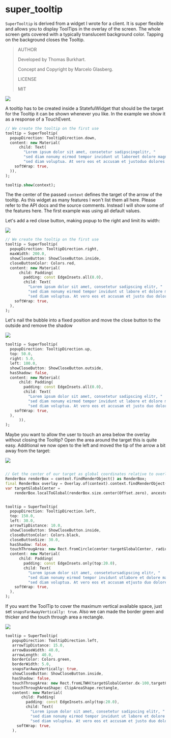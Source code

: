 # super_tooltip

`SuperTooltip` is derived from a widget I wrote for a client. It is super flexible and allows you to display ToolTips in the overlay of the screen. The whole screen gets covered with a typically translucent background color. Tapping on the background closes the Tooltip.


>AUTHOR
>
>Developed by Thomas Burkhart.
> 
>Concept and Copyright by Marcelo Glasberg.
>
>LICENSE
>
>MIT


![](https://github.com/escamoteur/super_tooltip/blob/master/screenshots/default_parameters.PNG)


A tooltip has to be created inside a StatefulWidget that should be the target for the Tooltip it can be shown whenever you like. In the example we show it as a response of a TouchEvent.

```Dart
// We create the tooltip on the first use
tooltip = SuperTooltip(
  popupDirection: TooltipDirection.down,
  content: new Material(
      child: Text(
        "Lorem ipsum dolor sit amet, consetetur sadipscingelitr, "
        "sed diam nonumy eirmod tempor invidunt ut laboreet dolore magna aliquyam erat, "
        "sed diam voluptua. At vero eos et accusam et justoduo dolores et ea rebum. ",
    softWrap: true,
  )),
);

tooltip.show(context);
```

The the center of the passed `context` defines the target of the arrow of the tooltip.
As this widget as many features I won't list them all here. Please refer to the API docs and the source comments.
Instead I will show some of the features here. The first example was using all default values.


Let's add a red close button, making popup to the right and limit its width:

![](https://github.com/escamoteur/super_tooltip/blob/master/screenshots/leftwithcloseandmaxwidth.PNG)

```Dart
// We create the tooltip on the first use
tooltip = SuperTooltip(
  popupDirection: TooltipDirection.right,
  maxWidth: 200.0,
  showCloseButton: ShowCloseButton.inside,
  closeButtonColor: Colors.red,
  content: new Material(
      child: Padding(
        padding: const EdgeInsets.all(8.0),
        child: Text(
          "Lorem ipsum dolor sit amet, consetetur sadipscing elitr, "
          "sed diam nonumy eirmod tempor invidunt ut labore et dolore magna aliquyam erat, "
          "sed diam voluptua. At vero eos et accusam et justo duo dolores et ea rebum. ",
    softWrap: true,
  ),
);
```

Let's nail the bubble into a fixed position and move the close button to the outside and remove the shadow

![](https://github.com/escamoteur/super_tooltip/blob/master/screenshots/outside_close_button.PNG)

```Dart
tooltip = SuperTooltip(
  popupDirection: TooltipDirection.up,
  top: 50.0,
  right: 5.0,
  left: 100.0,
  showCloseButton: ShowCloseButton.outside,
  hasShadow: false,
  content: new Material(
      child: Padding(
        padding: const EdgeInsets.all(0.0),
        child: Text(
          "Lorem ipsum dolor sit amet, consetetur sadipscing elitr, "
          "sed diam nonumy eirmod tempor invidunt ut labore et dolore magna aliquyam erat, "
          "sed diam voluptua. At vero eos et accusam et justo duo dolores et ea rebum. ",
    softWrap: true,
  ),
      )),
);
```


Maybe you want to allow the user to touch an area below the overlay without closing the Tooltip? Open the area around the target this is quite easy. Additional we now open to the left and moved the tip of the arrow a bit away from the target:


![](https://github.com/escamoteur/super_tooltip/blob/master/screenshots/touchthrough.PNG)

```Dart

// Get the center of our target as global coordinates relative to overlay coordinates:
RenderBox renderBox = context.findRenderObject() as RenderBox;
final RenderBox overlay = Overlay.of(context).context.findRenderObject() as RenderBox;
var targetGlobalCenter =
    renderBox.localToGlobal(renderBox.size.center(Offset.zero), ancestor: overlay);


tooltip = SuperTooltip(
  popupDirection: TooltipDirection.left,
  top: 150.0,      
  left: 30.0,
  arrowTipDistance: 10.0,
  showCloseButton: ShowCloseButton.inside,
  closeButtonColor: Colors.black,
  closeButtonSize: 30.0,
  hasShadow: false,
  touchThrougArea: new Rect.fromCircle(center:targetGlobalCenter, radius: 40.0),
  content: new Material(
      child: Padding(
        padding: const EdgeInsets.only(top:20.0),
        child: Text(
          "Lorem ipsum dolor sit amet, consetetursadipscing elitr, "
          "sed diam nonumy eirmod tempor invidunt utlabore et dolore magna aliquyam erat, "
          "sed diam voluptua. At vero eos et accusam etjusto duo dolores et ea rebum. ",
    softWrap: true,
  ),
);
```

If you want the ToolTip to cover the maximum vertical available space, just set `snapsFarAwayVertically: true`. Also we can made the border green and thicker and the touch through area a rectangle.

![](https://github.com/escamoteur/super_tooltip/blob/master/screenshots/snappvertical.PNG)

```Dart
tooltip = SuperTooltip(
   popupDirection: TooltipDirection.left,
   arrowTipDistance: 15.0,
   arrowBaseWidth: 40.0,
   arrowLength: 40.0,
   borderColor: Colors.green,
   borderWidth: 5.0,
   snapsFarAwayVertically: true,
   showCloseButton: ShowCloseButton.inside,
   hasShadow: false,
   touchThrougArea: new Rect.fromLTWH(targetGlobalCenter.dx-100,targetGlobalCenter.dy-100, 200.0, 160.0),
   touchThroughAreaShape: ClipAreaShape.rectangle,
   content: new Material(
       child: Padding(
         padding: const EdgeInsets.only(top:20.0),
         child: Text(
           "Lorem ipsum dolor sit amet, consetetur sadipscing elitr, "
           "sed diam nonumy eirmod tempor invidunt ut labore et dolore magna aliquyamerat, "
           "sed diam voluptua. At vero eos et accusam et justo duo dolores et earebum. ",
     softWrap: true,
   ),
```
